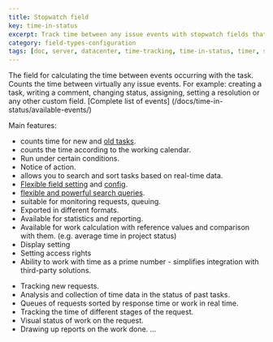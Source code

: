 ```yaml
---
title: Stopwatch field
key: time-in-status
excerpt: Track time between any issue events with stopwatch fields that support working calendars, real-time searches, flexible configurations, and comprehensive reporting capabilities.
category: field-types-configuration
tags: [doc, server, datacenter, time-tracking, time-in-status, timer, stopwatch, business-calendar, jql-functions, reporting, sla-tracking, performance-optimization, rest-api, java-api, worklog, field-panels, export, eazybi-integration]
---
```



The field for calculating the time between events occurring with the task.
Counts the time between virtually any issue events.
For example: creating a task, writing a comment, changing status, assigning, setting a resolution or any other custom field.
[Complete list of events] (/docs/time-in-status/available-events/)



Main features:
* counts time for new and [old tasks](/docs/time-in-status/restore-by-history/).
* counts the time according to the working calendar.
* Run under certain conditions.
* Notice of action.
* allows you to search and sort tasks based on real-time data.
* [Flexible field setting](/docs/time-in-status/stopwatch-field-settings/) and [config](/docs/time-in-status/stopwatch-configs/).
* [flexible and powerful search queries](/docs/time-in-status/stopwatch-field-jql/).
* suitable for monitoring requests, queuing.
* Exported in different formats.
* Available for statistics and reporting.
* Available for work calculation with reference values and comparison with them. (e.g. average time in project status)
* Display setting
* Setting access rights
* Ability to work with time as a prime number - simplifies integration with third-party solutions.

[comment]: <> (TODO <a href="/uploads/time-in-status/overview/fields-example-2.webp" target="_blank">
<img src="/uploads/time-in-status/overview/fields-example-2.webp" alt="fields-example-2 screenshot" style="width:100%;" loading="lazy"></a>)

* Tracking new requests.
* Analysis and collection of time data in the status of past tasks.
* Queues of requests sorted by response time or work in real time.
* Tracking the time of different stages of the request.
* Visual status of work on the request.
* Drawing up reports on the work done.
  ...